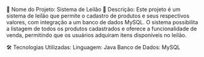 📌 Nome do Projeto: Sistema de Leilão
📝 Descrição:
Este projeto é um sistema de leilão que permite o cadastro de produtos e seus respectivos valores, com integração a um banco de dados MySQL. 
O sistema possibilita a listagem de todos os produtos cadastrados e oferece a funcionalidade de venda, permitindo que os usuários adquiram itens disponíveis no leilão.

🛠️ Tecnologias Utilizadas:
Linguagem: Java
Banco de Dados: MySQL
